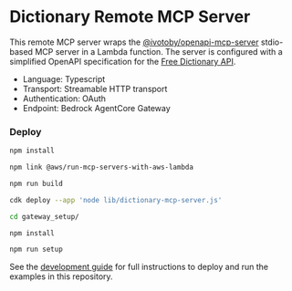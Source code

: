 # Dictionary Remote MCP Server

This remote MCP server wraps the [@ivotoby/openapi-mcp-server](https://www.npmjs.com/package/@ivotoby/openapi-mcp-server)
stdio-based MCP server in a Lambda function. The server is configured with a simplified OpenAPI specification for the
[Free Dictionary API](https://dictionaryapi.dev/).

- Language: Typescript
- Transport: Streamable HTTP transport
- Authentication: OAuth
- Endpoint: Bedrock AgentCore Gateway

### Deploy

```bash
npm install

npm link @aws/run-mcp-servers-with-aws-lambda

npm run build

cdk deploy --app 'node lib/dictionary-mcp-server.js'

cd gateway_setup/

npm install

npm run setup
```

See the [development guide](/DEVELOP.md) for full instructions to deploy and run the examples in this repository.
